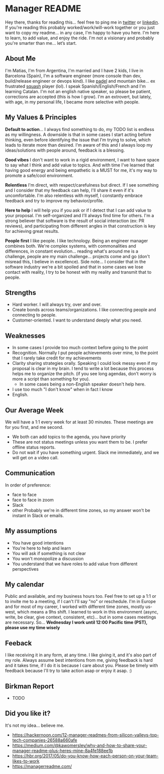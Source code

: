 # Manager README
Hey there, thanks for reading this... feel free to ping me in [twitter](https://twitter.com/matiasburni) or [linkedin](https://www.linkedin.com/in/matiasburni/?locale=en_US).
If you're reading this probably worked/work/will-work together or you just want to copy my readme... in any case, I'm happy to have you here.
I'm here to learn, to add value, and enjoy the ride. I'm not a visionary and probably you're smarter than me... let’s start.

## About Me
I'm Matias, I'm from Argentina, I'm married and I have 2 kids, I live in Barcelona (Spain), I'm a software engineer (more console than dev, build/release engineer or devops kind). 
I like [padel](https://www.youtube.com/watch?v=RGUOHfNaoco&ab_channel=WorldPadelTour) and mountain bike... ex frustrated [squash](https://www.youtube.com/watch?v=nTcvGK3k1IQ&ab_channel=PSASQUASHTV) player (lol).
I speak Spanish/English/French and I'm learning Catalan. I'm not an english native speaker, so please be patient, corrections are accepted (this is how I grow). 
I'm an extrovert, but lately, with age, in my personal life, I became more selective with people.

## My Values & Principles
**Default to action**... I always find something to do, my TODO list is endless as my willingness. 
A downside is that in some cases I start acting before thinking, even before identifying the issue that I'm trying to solve, which leads to iterate more than desired. I'm aware of this and I always loop my ideas/solutions with people around, feedback is a blessing.

**Good vibes**
I don't want to work in a rigid environment, I want to have space to say what I think and add value to topics. And with time I've learned that having good energy and being empathetic is a MUST for me, it's my way to promote a safe/cool environment. 

**Relentless**
I'm direct, with respect/carefulness but direct. 
If I see something and I consider that my feedback can help, I'll share it even if it's uncomfortable. 
I'm also relentless with myself, I constantly embrace feedback and try to improve my behavior/profile.

**Here to help**
I will help you if you ask or if I detect that I can add value to your proposal. I'm self-organized and I'll always find time for others. 
I'm a strong believer that software is the result of social interaction (ex: PR reviews), and participating from different angles in that construction is key for achieving great results.

**People first**
I like people. I like technology. Being an engineer manager combines both. 
We're complex systems, with commonalities and differences, in constant evolution... reading what's around me is a challenge, people are my main challenge... projects come and go (don't misread this, I believe in excellence).
Side note... I consider that in the software industry we're a bit spoiled and that in some cases we lose contact with reality, I try to be honest with my reality and transmit that to people.

## Strengths
* Hard worker. I will always try, over and over.
* Create bonds across teams/organizations. I like connecting people and connecting to people. 
* Customer-oriented. I want to understand deeply what you need.

## Weaknesses
* In some cases I provide too much context before going to the point
* Recognition. Normally I put people achievements over mine, to the point that I rarely take credit for my achievements
* Clarity sharing strategies orally. Speaking I could look messy even if my proposal is clear in my brain. I tend to write a lot because this process helps me to organize the pitch. (if you see long agendas, don't worry is more a script than something for you).
	* In some cases being a non-English speaker doesn't help here.
* I use too much "I don't know" when in fact I know
* English.

## Our Average Week
We will have a  1:1 every week for at least 30 minutes. These meetings are for you first, and me second.
* We both can add topics to the agenda, you have priority
*  These are not status meetings unless you want them to be. I prefer offline status reports.
* Do not wait if you have something urgent. Slack me immediately, and we will get on a video call.

## Communication
In order of preference:
* face to face
* face to face in zoom
* Slack
* other
Probably we're in different time zones, so my answer won't be instant in Slack or emails.

## My assumptions
* You have good intentions
* You're here to help and learn
* You will ask if something is not clear
* You won't monopolize a discussion
* You understand that we have roles to add value from different perspectives

## My calendar
Public and available, and my business hours too. 
Feel free to set up a 1:1 or to invite me to a meeting, if I can't I'll say "no" or reschedule.
I'm in Europe and for most of my career, I worked with different time zones, mostly us-west, which means a 9hs shift. I learned to work in this environment (async, write, be clear, give context, consistent, etc)... but in some cases meetings are necessary. So...
**Wednesday I work until 12:00 Pacific time (PST), please use my time wisely**

## Feeback
I like receiving it in any form, at any time.
I like giving it, and it's also part of my role. Always assume best intentions from me, giving feedback is hard and it takes time, if I do it is because I care about you.
Please be timely with feedback because I'll try to take action asap or enjoy it asap. :)

## Birkman Report
* TODO

## Did you like it?
It's not my idea... believe me.
* https://hackernoon.com/12-manager-readmes-from-silicon-valleys-top-tech-companies-26588a660afe
* https://medium.com/@kawomersley/why-and-how-to-share-your-manager-readme-plus-heres-mine-8a4fe188ee1b
* https://hbr.org/2017/05/do-you-know-how-each-person-on-your-team-likes-to-work
* https://managerreadme.com/

